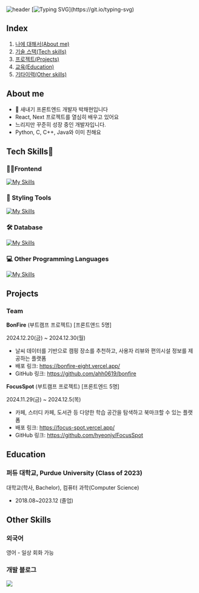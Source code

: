 ![header](https://capsule-render.vercel.app/api?type=waving&color=C6E7FF&height=300&section=header&text=Chay%20Park&fontSize=90)
[![Typing SVG](https://readme-typing-svg.demolab.com?font=Courier+New&weight=700&pause=1000&color=23799F&background=FFFFFF00&width=435&lines=안녕하세요!;코딩하는+감자+박채현입니다!!)](https://git.io/typing-svg)

## Index
1. [나에 대해서(About me)](#about-me)
2. [기술 스택(Tech skills)](#tech-skills)
3. [프로젝트(Projects)](#projects)
4. [교육(Education)](#education)
5. [기타이력(Other skills)](#other-skills)

## About me

- 🌱 새내기 프론트엔드 개발자 박채현입니다
- React, Next 프로젝트를 열심히 배우고 있어요
- 느리지만 꾸준히 성장 중인 개발자입니다.
- Python, C, C++, Java와 이미 친해요

## Tech Skills💪
### 🧑‍💻Frontend

[![My Skills](https://skillicons.dev/icons?i=react,next,ts,js,html,css&theme=dark)](https://skillicons.dev)

### 🎨 Styling Tools

[![My Skills](https://skillicons.dev/icons?i=tailwind,styledcomponents,bootstrap&theme=dark)](https://skillicons.dev)

### 🛠️ Database

[![My Skills](https://skillicons.dev/icons?i=supabase,firebase&theme=dark)](https://skillicons.dev)

### 💻 Other Programming Languages

[![My Skills](https://skillicons.dev/icons?i=python,c,cpp,java,r&theme=dark)](https://skillicons.dev)

## Projects 
### Team
**BonFire** (부트캠프 프로젝트) [프론트앤드 5명]

2024.12.20(금) ~ 2024.12.30(월)
* 날씨 데이터를 기반으로 캠핑 장소를 추천하고, 사용자 리뷰와 편의시설 정보를 제공하는 플랫폼
* 배포 링크: https://bonfire-eight.vercel.app/
* GitHub 링크: https://github.com/ahh0619/bonfire

**FocusSpot** (부트캠프 프로젝트) [프론트엔드 5명]

2024.11.29(금) ~ 2024.12.5(목)
* 카페, 스터디 카페, 도서관 등 다양한 학습 공간을 탐색하고 북마크할 수 있는 플랫폼
* 배포 링크: https://focus-spot.vercel.app/
* GitHub 링크: https://github.com/hyeonjy/FocusSpot

<!-- ### Personal -->
<!-- ## Portfolio -->

## Education
### 퍼듀 대학교, Purdue University (Class of 2023)
대학교(학사, Bachelor), 컴퓨터 과학(Computer Science)
* 2018.08~2023.12 (졸업)

## Other Skills
### 외국어
영어 - 일상 회화 가능

### 개발 블로그
<a href="https://velog.io/@chay140/" target="_blank"><img src="https://img.shields.io/badge/Velog-20C997?style=for-the-badge&logo=Apache&logoColor=black"/>


<!--
**chay140/chay140** is a ✨ _special_ ✨ repository because its `README.md` (this file) appears on your GitHub profile.

Here are some ideas to get you started:

- 🔭 I’m currently working on ...
- 🌱 I’m currently learning ...
- 👯 I’m looking to collaborate on ...
- 🤔 I’m looking for help with ...
- 💬 Ask me about ...
- 📫 How to reach me: ...
- 😄 Pronouns: ...
- ⚡ Fun fact: ...
제발 되라ㅏㅏㅏ
-->
